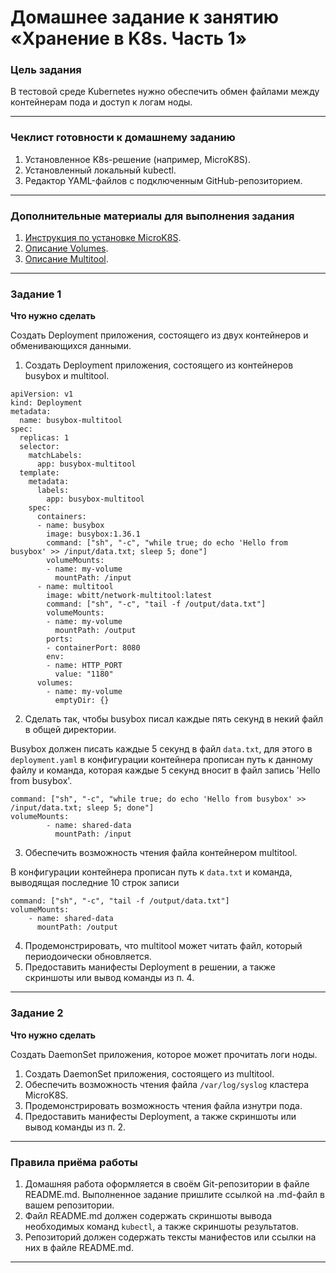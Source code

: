 # Домашнее задание к занятию «Хранение в K8s. Часть 1»

### Цель задания

В тестовой среде Kubernetes нужно обеспечить обмен файлами между контейнерам пода и доступ к логам ноды.

------

### Чеклист готовности к домашнему заданию

1. Установленное K8s-решение (например, MicroK8S).
2. Установленный локальный kubectl.
3. Редактор YAML-файлов с подключенным GitHub-репозиторием.

------

### Дополнительные материалы для выполнения задания

1. [Инструкция по установке MicroK8S](https://microk8s.io/docs/getting-started).
2. [Описание Volumes](https://kubernetes.io/docs/concepts/storage/volumes/).
3. [Описание Multitool](https://github.com/wbitt/Network-MultiTool).

------

### Задание 1 

**Что нужно сделать**

Создать Deployment приложения, состоящего из двух контейнеров и обменивающихся данными.

1. Создать Deployment приложения, состоящего из контейнеров busybox и multitool.
```
apiVersion: v1
kind: Deployment
metadata:
  name: busybox-multitool
spec:
  replicas: 1
  selector:
    matchLabels:
      app: busybox-multitool
  template:
    metadata:
      labels:
        app: busybox-multitool
    spec:
      containers:
      - name: busybox
        image: busybox:1.36.1
        command: ["sh", "-c", "while true; do echo 'Hello from busybox' >> /input/data.txt; sleep 5; done"]
        volumeMounts:
        - name: my-volume
          mountPath: /input
      - name: multitool
        image: wbitt/network-multitool:latest
        command: ["sh", "-c", "tail -f /output/data.txt"]
        volumeMounts:
        - name: my-volume
          mountPath: /output
        ports:
        - containerPort: 8080
        env:
        - name: HTTP_PORT
          value: "1180"
      volumes:
        - name: my-volume
          emptyDir: {}
```
2. Сделать так, чтобы busybox писал каждые пять секунд в некий файл в общей директории.

Busybox должен писать каждые 5 секунд в файл `data.txt`, для этого в `deployment.yaml` в конфигурации контейнера прописан путь к данному файлу и команда, которая каждые 5 секунд вносит в файл запись 'Hello from busybox'.
```
command: ["sh", "-c", "while true; do echo 'Hello from busybox' >> /input/data.txt; sleep 5; done"]
volumeMounts:
        - name: shared-data
          mountPath: /input
```

3. Обеспечить возможность чтения файла контейнером multitool.

В конфигурации контейнера прописан путь к  `data.txt` и команда, выводящая последние 10 строк записи

```
command: ["sh", "-c", "tail -f /output/data.txt"]
volumeMounts:
    - name: shared-data
      mountPath: /output
```

4. Продемонстрировать, что multitool может читать файл, который периодоически обновляется.
5. Предоставить манифесты Deployment в решении, а также скриншоты или вывод команды из п. 4.

------

### Задание 2

**Что нужно сделать**

Создать DaemonSet приложения, которое может прочитать логи ноды.

1. Создать DaemonSet приложения, состоящего из multitool.
2. Обеспечить возможность чтения файла `/var/log/syslog` кластера MicroK8S.
3. Продемонстрировать возможность чтения файла изнутри пода.
4. Предоставить манифесты Deployment, а также скриншоты или вывод команды из п. 2.

------

### Правила приёма работы

1. Домашняя работа оформляется в своём Git-репозитории в файле README.md. Выполненное задание пришлите ссылкой на .md-файл в вашем репозитории.
2. Файл README.md должен содержать скриншоты вывода необходимых команд `kubectl`, а также скриншоты результатов.
3. Репозиторий должен содержать тексты манифестов или ссылки на них в файле README.md.

------
